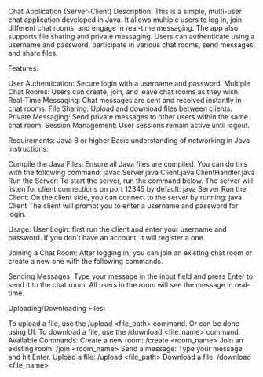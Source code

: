 Chat Application (Server-Client)
Description:
This is a simple, multi-user chat application developed in Java. It allows multiple users to log in, join different chat rooms, and engage in real-time messaging. The app also supports file sharing and private messaging. Users can authenticate using a username and password, participate in various chat rooms, send messages, and share files.

Features:

User Authentication: Secure login with a username and password.
Multiple Chat Rooms: Users can create, join, and leave chat rooms as they wish.
Real-Time Messaging: Chat messages are sent and received instantly in chat rooms.
File Sharing: Upload and download files between clients.
Private Messaging: Send private messages to other users within the same chat room.
Session Management: User sessions remain active until logout.


Requirements:
Java 8 or higher
Basic understanding of networking in Java
Instructions:

Compile the Java Files: Ensure all Java files are compiled. You can do this with the following command:
javac Server.java Client.java ClientHandler.java
Run the Server: To start the server, run the command below. The server will listen for client connections on port 12345 by default:
java Server
Run the Client: On the client side, you can connect to the server by running:
java Client
The client will prompt you to enter a username and password for login.

Usage:
User Login:
first run the client and enter your username and password. If you don't have an account, it will register a one.

Joining a Chat Room:
After logging in, you can join an existing chat room or create a new one with the following commands.

Sending Messages:
Type your message in the input field and press Enter to send it to the chat room. All users in the room will see the message in real-time.

Uploading/Downloading Files:

To upload a file, use the /upload <file_path> command. Or can be done using UI.
To download a file, use the /download <file_name> command.
Available Commands:
Create a new room: /create <room_name>
Join an existing room: /join <room_name>
Send a message: Type your message and hit Enter.
Upload a file: /upload <file_path>
Download a file: /download <file_name>
